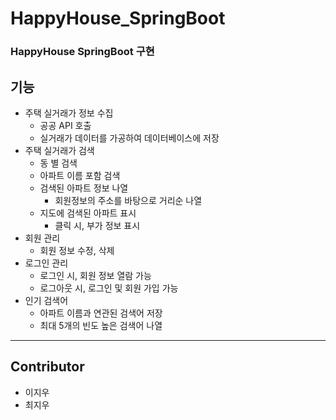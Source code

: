 # HappyHouse_SpringBoot
### HappyHouse SpringBoot 구현



## 기능
* 주택 실거래가 정보 수집
  * 공공 API 호출
  * 실거래가 데이터를 가공하여 데이터베이스에 저장
* 주택 실거래가 검색
  * 동 별 검색
  * 아파트 이름 포함 검색
  * 검색된 아파트 정보 나열
      * 회원정보의 주소를 바탕으로 거리순 나열
  * 지도에 검색된 아파트 표시
      * 클릭 시, 부가 정보 표시
* 회원 관리
  * 회원 정보 수정, 삭제
* 로그인 관리
  * 로그인 시, 회원 정보 열람 가능
  * 로그아웃 시, 로그인 및 회원 가입 가능
* 인기 검색어
  * 아파트 이름과 연관된 검색어 저장
  * 최대 5개의 빈도 높은 검색어 나열

---

## Contributor
* 이지우
* 최지우
